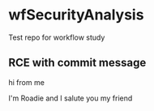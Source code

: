 # wfSecurityAnalysis
Test repo for workflow study

## RCE with commit message 


hi from me


I'm Roadie and I salute you my friend
